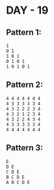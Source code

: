 # DAY - 19

## Pattern 1:

```
1
0 1
1 0 1
0 1 0 1
1 0 1 0 1
```

## Pattern 2:

```
4 4 4 4 4 4 4
4 3 3 3 3 3 4
4 3 2 2 2 3 4
4 3 2 1 2 3 4
4 3 2 2 4 3 4
4 3 3 3 3 3 4
4 4 4 4 4 4 4
```

## Pattern 3:

```
E
D E
C D E
B C D E
A B C D E
```
